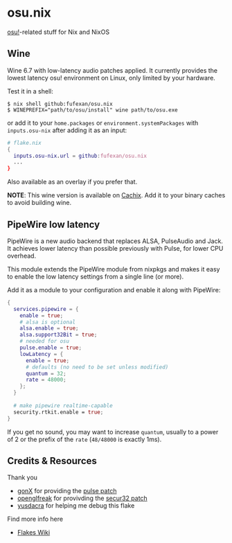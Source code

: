 # osu.nix

[osu!](https://osu.ppy.sh)-related stuff for Nix and NixOS

## Wine

Wine 6.7 with low-latency audio patches applied. It currently provides the
lowest latency osu! environment on Linux, only limited by your hardware.

Test it in a shell:
```
$ nix shell github:fufexan/osu.nix
$ WINEPREFIX="path/to/osu/install" wine path/to/osu.exe
```
or add it to your `home.packages` or `environment.systemPackages` with
`inputs.osu-nix` after adding it as an input:
```nix
# flake.nix
{
  inputs.osu-nix.url = github:fufexan/osu.nix
  ...
}
```

Also available as an overlay if you prefer that.

**NOTE**: This wine version is available on
[Cachix](https://app.cachix.org/cache/osu-nix). Add it to your binary caches
to avoid building wine.

## PipeWire low latency

PipeWire is a new audio backend that replaces ALSA, PulseAudio and Jack. It
achieves lower latency than possible previously with Pulse, for lower CPU
overhead.

This module extends the PipeWire module from nixpkgs and makes it easy to
enable the low latency settings from a single line (or more).

Add it as a module to your configuration and enable it along with PipeWire:
```nix
{
  services.pipewire = {
    enable = true;
    # alsa is optional
    alsa.enable = true;
    alsa.support32Bit = true;
    # needed for osu
    pulse.enable = true;
    lowLatency = {
      enable = true;
      # defaults (no need to be set unless modified)
      quantum = 32;
      rate = 48000;
    };
  }
  
  # make pipewire realtime-capable
  security.rtkit.enable = true;
}
```

If you get no sound, you may want to increase `quantum`, usually to a power of
2 or the prefix of the `rate` (`48/48000` is exactly 1ms).

## Credits & Resources
 
Thank you
- [gonX](https://github.com/gonX) for providing the
[pulse patch](https://drive.google.com/drive/folders/17MVlyXixv7uS3JW4B-H8oS4qgLn7eBw5)
- [openglfreak](https://github.com/openglfreak) for provivding the
[secur32 patch](https://github.com/openglfreak/wine-tkg-userpatches/blob/next/patches/0010-crypto/ps0004-secur32-Fix-crash-from-invalid-context-in-InitializeSecurityConte.patch)
- [yusdacra](https://github.com/yusdacra) for helping me debug this flake

Find more info here
- [Flakes Wiki](https://nixos.wiki/wiki/Flakes)

